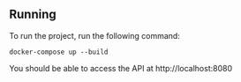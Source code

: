 ## Running

To run the project, run the following command:

```
docker-compose up --build
```

You should be able to access the API at http://localhost:8080
